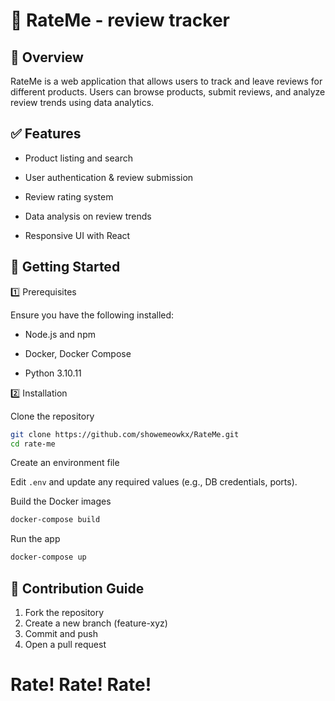 # 📌 RateMe - review tracker

## 🚀 Overview

RateMe is a web application that allows users to track and leave reviews for different products. Users can browse products, submit reviews, and analyze review trends using data analytics.

## ✅ Features

- Product listing and search

- User authentication & review submission

- Review rating system

- Data analysis on review trends

- Responsive UI with React

## 🚀 Getting Started

1️⃣ Prerequisites

Ensure you have the following installed:

- Node.js and npm

- Docker, Docker Compose

- Python 3.10.11

2️⃣ Installation

Clone the repository

```bash
git clone https://github.com/showemeowkx/RateMe.git
cd rate-me
```

Create an environment file

Edit `.env` and update any required values (e.g., DB credentials, ports).

Build the Docker images

```bash
docker-compose build
```

Run the app

```bash
docker-compose up
```

## 🤝 Contribution Guide

1. Fork the repository
2. Create a new branch (feature-xyz)
3. Commit and push
4. Open a pull request

# Rate! Rate! Rate!
